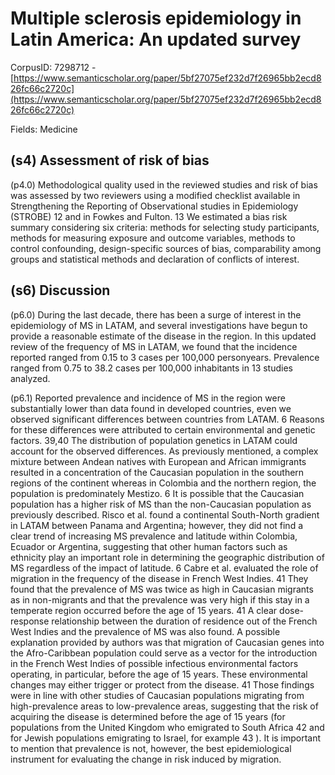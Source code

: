 # Multiple sclerosis epidemiology in Latin America: An updated survey

CorpusID: 7298712 - [https://www.semanticscholar.org/paper/5bf27075ef232d7f26965bb2ecd826fc66c2720c](https://www.semanticscholar.org/paper/5bf27075ef232d7f26965bb2ecd826fc66c2720c)

Fields: Medicine

## (s4) Assessment of risk of bias
(p4.0) Methodological quality used in the reviewed studies and risk of bias was assessed by two reviewers using a modified checklist available in Strengthening the Reporting of Observational studies in Epidemiology (STROBE) 12 and in Fowkes and Fulton. 13 We estimated a bias risk summary considering six criteria: methods for selecting study participants, methods for measuring exposure and outcome variables, methods to control confounding, design-specific sources of bias, comparability among groups and statistical methods and declaration of conflicts of interest.
## (s6) Discussion
(p6.0) During the last decade, there has been a surge of interest in the epidemiology of MS in LATAM, and several investigations have begun to provide a reasonable estimate of the disease in the region. In this updated review of the frequency of MS in LATAM, we found that the incidence reported ranged from 0.15 to 3 cases per 100,000 personyears. Prevalence ranged from 0.75 to 38.2 cases per 100,000 inhabitants in 13 studies analyzed.

(p6.1) Reported prevalence and incidence of MS in the region were substantially lower than data found in developed countries, even we observed significant differences between countries from LATAM. 6 Reasons for these differences were attributed to certain environmental and genetic factors. 39,40 The distribution of population genetics in LATAM could account for the observed differences. As previously mentioned, a complex mixture between Andean natives with European and African immigrants resulted in a concentration of the Caucasian population in the southern regions of the continent whereas in Colombia and the northern region, the population is predominately Mestizo. 6 It is possible that the Caucasian population has a higher risk of MS than the non-Caucasian population as previously described. Risco et al. found a continental South-North gradient in LATAM between Panama and Argentina; however, they did not find a clear trend of increasing MS prevalence and latitude within Colombia, Ecuador or Argentina, suggesting that other human factors such as ethnicity play an important role in determining the geographic distribution of MS regardless of the impact of latitude. 6 Cabre et al. evaluated the role of migration in the frequency of the disease in French West Indies. 41 They found that the prevalence of MS was twice as high in Caucasian migrants as in non-migrants and that the prevalence was very high if this stay in a temperate region occurred before the age of 15 years. 41 A clear  dose-response relationship between the duration of residence out of the French West Indies and the prevalence of MS was also found. A possible explanation provided by authors was that migration of Caucasian genes into the Afro-Caribbean population could serve as a vector for the introduction in the French West Indies of possible infectious environmental factors operating, in particular, before the age of 15 years. These environmental changes may either trigger or protect from the disease. 41 Those findings were in line with other studies of Caucasian populations migrating from high-prevalence areas to low-prevalence areas, suggesting that the risk of acquiring the disease is determined before the age of 15 years (for populations from the United Kingdom who emigrated to South Africa 42 and for Jewish populations emigrating to Israel, for example 43 ). It is important to mention that prevalence is not, however, the best epidemiological instrument for evaluating the change in risk induced by migration.
